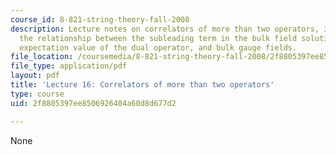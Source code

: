 ```yaml
---
course_id: 8-821-string-theory-fall-2008
description: Lecture notes on correlators of more than two operators, 3-point functions,
  the relationship between the subleading term in the bulk field solution and the
  expectation value of the dual operator, and bulk gauge fields.
file_location: /coursemedia/8-821-string-theory-fall-2008/2f8805397ee8506926404a60d8d677d2_lecture16.pdf
file_type: application/pdf
layout: pdf
title: 'Lecture 16: Correlators of more than two operators'
type: course
uid: 2f8805397ee8506926404a60d8d677d2

---
```

None